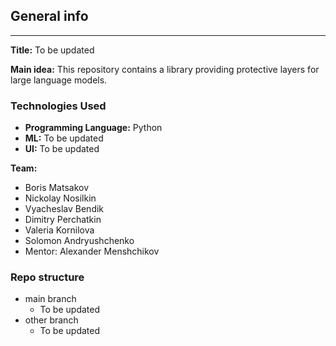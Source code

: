 ## General info

****

**Title:** To be updated

**Main idea:** This repository contains a library providing protective layers for large language models.

### Technologies Used
- **Programming Language:** Python
- **ML:** To be updated
- **UI:** To be updated

**Team:**
- Boris Matsakov
- Nickolay Nosilkin
- Vyacheslav Bendik
- Dimitry Perchatkin
- Valeria Kornilova
- Solomon Andryushchenko
- Mentor: Alexander Menshchikov

### Repo structure
* main branch
  * To be updated
* other branch
  * To be updated
